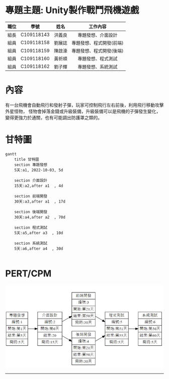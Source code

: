 # 專題主題: Unity製作戰鬥飛機遊戲

|  職位  | 學號  | 姓名  | 工作內容 |
| :--------:  | :---------:  | :---------: | :---------: |
| 組長 | C109118143 | 洪義良 | 專題發想、介面設計 | 
| 組員 | C109118158 | 劉展誌 | 專題發想、程式開發(前端) |
| 組員 | C109118159 | 陳啟濠 | 專題發想、程式開發(後端) |
| 組員 | C109118160 | 黃祈順 | 專題發想、程式測試 |
| 組員 | C109118162 | 劉子輝 | 專題發想、系統測試 |

# 內容
有一台飛機會自動飛行和發射子彈，玩家可控制飛行左右前後，利用飛行移動攻擊外星怪物，
怪物會掉落金錢或升級裝備，升級裝備可以是飛機的子彈發生變化，變得更強力於通關，也有可能調出防護罩之類的。

# 甘特圖
```mermaid
gantt
    title 甘特圖
    section 專題發想
    5天:a1, 2022-10-03, 5d
    
    section 介面設計
    15天:a2,after a1  , 4d
    
    section 前端開發
    30天:a3,after a1  , 17d
    
    section 後端開發
    30天:a4,after a2  , 70d 
    
    section 程式測試
    5天:a5,after a3  , 10d
    
    section 系統測試
    5天:a6,after a4  , 30d
    
```
# PERT/CPM
![PERT/CPM](小組作業1.jpg "PERT")
***
